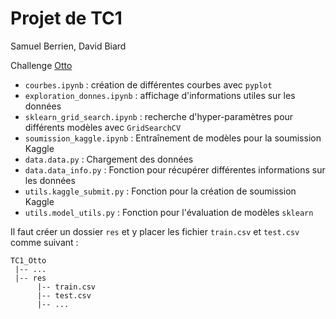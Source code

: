 # Projet de TC1

Samuel Berrien, David Biard

Challenge [Otto](https://www.kaggle.com/c/otto-group-product-classification-challenge)

* `courbes.ipynb` : création de différentes courbes avec `pyplot`
* `exploration_donnes.ipynb` : affichage d'informations utiles sur les données
* `sklearn_grid_search.ipynb` : recherche d'hyper-paramètres pour différents modèles avec `GridSearchCV`
* `soumission_kaggle.ipynb` : Entraînement de modèles pour la soumission Kaggle
* `data.data.py` : Chargement des données
* `data.data_info.py` : Fonction pour récupérer différentes informations sur les données
* `utils.kaggle_submit.py` : Fonction pour la création de soumission Kaggle
* `utils.model_utils.py` : Fonction pour l'évaluation de modèles `sklearn`

Il faut créer un dossier `res` et y placer les fichier `train.csv` et `test.csv` comme suivant :
```
TC1_Otto
 |-- ...
 |-- res
      |-- train.csv
      |-- test.csv
      |-- ...
```
